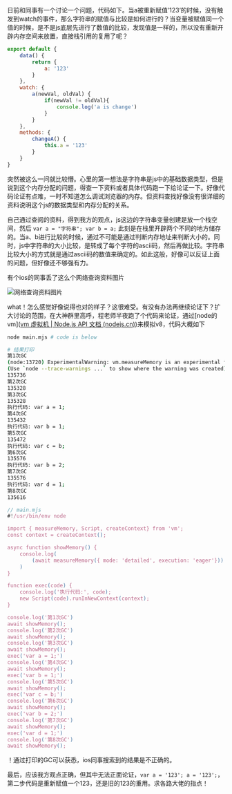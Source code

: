 日前和同事有一个讨论一个问题，代码如下。当a被重新赋值’123‘的时候，没有触发到watch的事件，那么字符串的赋值与比较是如何进行的？当变量被赋值同一个值的时候，是不是js底层先进行了数值的比较，发现值是一样的，所以没有重新开辟内存空间来放置，直接栈引用的复用了呢？

```js
export default {
	data() {
        return {
            a: '123'
        }
    },
    watch: {
        a(newVal, oldVal) {
            if(newVal != oldVal){
                console.log('a is change')
            }
        }
    },
    methods: {
        changeA() {
            this.a = '123'
        }
    }
}
```

突然被这么一问就比较懵。心里的第一想法是字符串是js中的基础数据类型，但是说到这个内存分配的问题，得查一下资料或者具体代码跑一下给论证一下。好像代码论证有点难，一时不知道怎么调试浏览器的内存。但资料查找好像没有很详细的资料说明这个js的数据类型和内存分配的关系。

自己通过查阅的资料，得到我方的观点，js这边的字符串变量创建是放一个栈空间，然后 `var a = "字符串"; var b = a;` 此刻是在栈里开辟两个不同的地方储存的。当a、b进行比较的时候，通过不可能是通过判断内存地址来判断大小的。同时，js中字符串的大小比较，是转成了每个字符的ascii码，然后再做比较。字符串比较大小的方式就是通过ascii码的数值来确定的。如此这般，好像可以反证上面的问题，但好像还不够强有力。

有个ios的同事丢了这么个网络查询资料图片

![网络查询资料图片](C:\Users\chenzhenghan\Desktop\studyRecord\JS-GC\the-answer-find-in-network.png)

what！怎么感觉好像说得也对的样子？这很难受。有没有办法再继续论证下？扩大讨论的范围，在大神群里高呼，程老师半夜跑了个代码来论证，通过[node的vm]([vm 虚拟机 | Node.js API 文档 (nodejs.cn)](http://nodejs.cn/api/vm.html))来模拟v8，代码大概如下

```sh
node main.mjs # code is below

# 结果打印
第1次GC
(node:13720) ExperimentalWarning: vm.measureMemory is an experimental feature. This feature could change at any time
(Use `node --trace-warnings ...` to show where the warning was created)
135736
第2次GC
135328
第3次GC
135328
执行代码: var a = 1;
第4次GC
135432
执行代码: var b = 1;
第5次GC
135472
执行代码: var c = b;
第6次GC
135576
执行代码: var b = 2;
第7次GC
135576
执行代码: var d = 1;
第8次GC
135616
```



```js
// main.mjs
#!/usr/bin/env node

import { measureMemory, Script, createContext} from 'vm';
const context = createContext();

async function showMemory() {
    console.log(
        (await measureMemory({ mode: 'detailed', execution: 'eager'})).other[0].jsMemoryEstimate
    )
}

function exec(code) {
    console.log('执行代码:', code);
    new Script(code).runInNewContext(context);
}

console.log('第1次GC')
await showMemory();
console.log('第2次GC')
await showMemory();
console.log('第3次GC')
await showMemory();
exec('var a = 1;')
console.log('第4次GC')
await showMemory();
exec('var b = 1;')
console.log('第5次GC')
await showMemory();
exec('var c = b;')
console.log('第6次GC')
await showMemory();
exec('var b = 2;')
console.log('第7次GC')
await showMemory();
exec('var d = 1;')
console.log('第8次GC')
await showMemory();
```

！通过打印的GC可以获悉，ios同事搜索到的结果是不正确的。



最后，应该我方观点正确，但其中无法正面论证，`var a = '123'; a = '123';`，第二步代码是重新赋值一个123，还是旧的123的重用。求各路大佬的指点！

